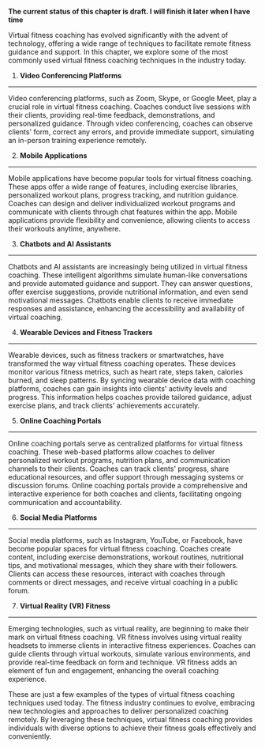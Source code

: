 **The current status of this chapter is draft. I will finish it later when I have time**

Virtual fitness coaching has evolved significantly with the advent of technology, offering a wide range of techniques to facilitate remote fitness guidance and support. In this chapter, we explore some of the most commonly used virtual fitness coaching techniques in the industry today.

1. **Video Conferencing Platforms**
-----------------------------------

Video conferencing platforms, such as Zoom, Skype, or Google Meet, play a crucial role in virtual fitness coaching. Coaches conduct live sessions with their clients, providing real-time feedback, demonstrations, and personalized guidance. Through video conferencing, coaches can observe clients' form, correct any errors, and provide immediate support, simulating an in-person training experience remotely.

2. **Mobile Applications**
--------------------------

Mobile applications have become popular tools for virtual fitness coaching. These apps offer a wide range of features, including exercise libraries, personalized workout plans, progress tracking, and nutrition guidance. Coaches can design and deliver individualized workout programs and communicate with clients through chat features within the app. Mobile applications provide flexibility and convenience, allowing clients to access their workouts anytime, anywhere.

3. **Chatbots and AI Assistants**
---------------------------------

Chatbots and AI assistants are increasingly being utilized in virtual fitness coaching. These intelligent algorithms simulate human-like conversations and provide automated guidance and support. They can answer questions, offer exercise suggestions, provide nutritional information, and even send motivational messages. Chatbots enable clients to receive immediate responses and assistance, enhancing the accessibility and availability of virtual coaching.

4. **Wearable Devices and Fitness Trackers**
--------------------------------------------

Wearable devices, such as fitness trackers or smartwatches, have transformed the way virtual fitness coaching operates. These devices monitor various fitness metrics, such as heart rate, steps taken, calories burned, and sleep patterns. By syncing wearable device data with coaching platforms, coaches can gain insights into clients' activity levels and progress. This information helps coaches provide tailored guidance, adjust exercise plans, and track clients' achievements accurately.

5. **Online Coaching Portals**
------------------------------

Online coaching portals serve as centralized platforms for virtual fitness coaching. These web-based platforms allow coaches to deliver personalized workout programs, nutrition plans, and communication channels to their clients. Coaches can track clients' progress, share educational resources, and offer support through messaging systems or discussion forums. Online coaching portals provide a comprehensive and interactive experience for both coaches and clients, facilitating ongoing communication and accountability.

6. **Social Media Platforms**
-----------------------------

Social media platforms, such as Instagram, YouTube, or Facebook, have become popular spaces for virtual fitness coaching. Coaches create content, including exercise demonstrations, workout routines, nutritional tips, and motivational messages, which they share with their followers. Clients can access these resources, interact with coaches through comments or direct messages, and receive virtual coaching in a public forum.

7. **Virtual Reality (VR) Fitness**
-----------------------------------

Emerging technologies, such as virtual reality, are beginning to make their mark on virtual fitness coaching. VR fitness involves using virtual reality headsets to immerse clients in interactive fitness experiences. Coaches can guide clients through virtual workouts, simulate various environments, and provide real-time feedback on form and technique. VR fitness adds an element of fun and engagement, enhancing the overall coaching experience.

These are just a few examples of the types of virtual fitness coaching techniques used today. The fitness industry continues to evolve, embracing new technologies and approaches to deliver personalized coaching remotely. By leveraging these techniques, virtual fitness coaching provides individuals with diverse options to achieve their fitness goals effectively and conveniently.
